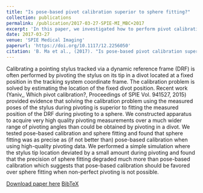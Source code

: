 ```yaml
---
title: "Is pose-based pivot calibration superior to sphere fitting?"
collection: publications
permalink: /publication/2017-03-27-SPIE-MI_MBC+2017
excerpt: 'In this paper, we investigated how to perform pivot calibration, a task commonly employed in surgical navigation systems and computer-assisted orthopaedics surgery.'
date: 2017-03-27
venue: 'SPIE Medical Imaging'
paperurl: 'https://doi.org/10.1117/12.2256050'
citation: 'B. Ma et al., (2017). "Is pose-based pivot calibration superior to sphere fitting?"; in <i>SPIE Medical Imaging: Image-Guided Procedures, Robotic Interventions, and Modeling;</i>, 101351U , pp. 476-483.'
---
```


Calibrating a pointing stylus tracked via a dynamic reference frame (DRF) is often performed by pivoting the stylus on its tip in a divot located at a fixed position in the tracking system coordinate frame. The calibration problem is solved by estimating the location of the fixed divot position. Recent work (Yaniv,, Which pivot calibration?, Proceedings of SPIE Vol. 941527, 2015) provided evidence that solving the calibration problem using the measured poses of the stylus during pivoting is superior to fitting the measured position of the DRF during pivoting to a sphere. We constructed apparatus to acquire very high quality pivoting measurements over a much wider range of pivoting angles than could be obtained by pivoting in a divot. We tested pose-based calibration and sphere fitting and found that sphere fitting was as precise as (if not better than) pose-based calibration when using high-quality pivoting data. We performed a simple simulation where the stylus tip location deviated by a small amount during pivoting and found that the precision of sphere fitting degraded much more than pose-based calibration which suggests that pose-based calibration should be favored over sphere fitting when non-perfect pivoting is not possible.

[Download paper here](https://doi.org/10.1117/12.2256050) [BibTeX](./../files/bibtex/MBC+2017.bib)